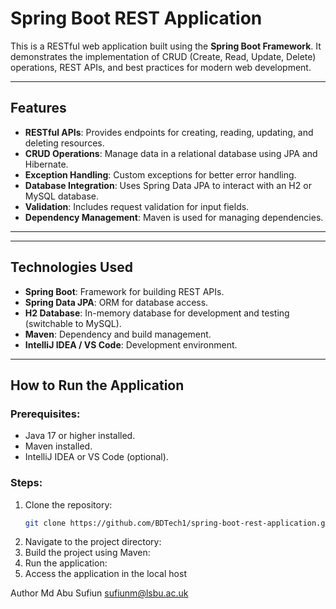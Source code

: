 # Spring Boot REST Application

This is a RESTful web application built using the **Spring Boot Framework**. It demonstrates the implementation of CRUD (Create, Read, Update, Delete) operations, REST APIs, and best practices for modern web development.

---

## Features

- **RESTful APIs**: Provides endpoints for creating, reading, updating, and deleting resources.
- **CRUD Operations**: Manage data in a relational database using JPA and Hibernate.
- **Exception Handling**: Custom exceptions for better error handling.
- **Database Integration**: Uses Spring Data JPA to interact with an H2 or MySQL database.
- **Validation**: Includes request validation for input fields.
- **Dependency Management**: Maven is used for managing dependencies.

---

---

## Technologies Used

- **Spring Boot**: Framework for building REST APIs.
- **Spring Data JPA**: ORM for database access.
- **H2 Database**: In-memory database for development and testing (switchable to MySQL).
- **Maven**: Dependency and build management.
- **IntelliJ IDEA / VS Code**: Development environment.

---

## How to Run the Application

### Prerequisites:
- Java 17 or higher installed.
- Maven installed.
- IntelliJ IDEA or VS Code (optional).

### Steps:
1. Clone the repository:
   ```bash
   git clone https://github.com/BDTech1/spring-boot-rest-application.git
2. Navigate to the project directory:
3. Build the project using Maven:
4. Run the application:
5. Access the application in the local host

Author 
Md Abu Sufiun
sufiunm@lsbu.ac.uk


